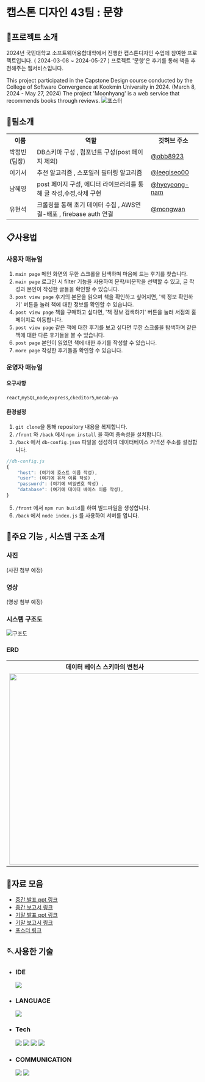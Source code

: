 # 캡스톤 디자인 43팀 : 문향
## 👋프로젝트 소개
2024년 국민대학교 소프트웨어융합대학에서 진행한 캡스톤디자인 수업에 참여한 프로젝트입니다. ( 2024-03-08 ~ 2024-05-27 )
프로젝트 '문향'은 후기를 통해 책을 추천해주는 웹서비스입니다.

This project participated in the Capstone Design course conducted by the College of Software Convergence at Kookmin University in 2024. (March 8, 2024 - May 27, 2024)
The project 'Moonhyang' is a web service that recommends books through reviews.
![포스터](https://github.com/kookmin-sw/capstone-2024-43/assets/85778340/a41b83c4-87e4-40e2-85f5-90e1bd853077)
## 👯팀소개
<table>
  <tr>
    <th>이름</th>
    <th>역할</th>
    <th>깃허브 주소</th>
  </tr>
  <tr>
    <td>박정빈(팀장)</td>
    <td>DB스키마 구성 , 컴포넌트 구성(post 페이지 제외)</td>
    <td><a href="https://github.com/obb8923">@obb8923</a></td>
  </tr>
  <tr>
    <td>이기서</td>
    <td>추천 알고리즘 , 스포일러 필터링 알고리즘</td>
    <td><a href="https://github.com/leegiseo00">@leegiseo00</a></td>
  </tr>
  <tr>
    <td>남혜영</td>
    <td>post 페이지 구성, 에디터 라이브러리를 통해 글 작성,수정,삭제 구현</td>
    <td><a href="https://github.com/hyeyeong-nam">@hyeyeong-nam</a></td>
  </tr>
  <tr>
    <td>유현석</td>
    <td>크롤링을 통해 초기 데이터 수집 , AWS연결-배포 , firebase auth 연결 </td>
    <td><a href="https://github.com/mongwan">@mongwan</a></td>
  </tr>
</table>

## 📋사용법 
### 사용자 매뉴얼
1. `main page` 메인 화면의 무한 스크롤을 탐색하며 마음에 드는 후기를 찾습니다.
2. `main page` 로그인 시 filter 기능을 사용하여 문학/비문학을 선택할 수 있고, 글 작성과 본인이 작성한 글들을 확인할 수 있습니다.
3. `post view page` 후기의 본문을 읽으며 책을 확인하고 싶어지면, '책 정보 확인하기' 버튼을 눌러 책에 대한 정보를 확인할 수 있습니다.
4. `post view page` 책을 구매하고 싶다면, '책 정보 검색하기' 버튼을 눌러 서점의 홈페이지로 이동합니다.
5. `post view page` 같은 책에 대한 후기를 보고 싶다면 무한 스크롤을 탐색하며 같은 책에 대한 다른 후기들을 볼 수 있습니다.
6. `post page` 본인이 읽었던 책에 대한 후기를 작성할 수 있습니다. 
7. `more page` 작성한 후기들을 확인할 수 있습니다.
### 운영자 매뉴얼
#### 요구사항
`react`,`mySQL`,`node`,`express`,`ckeditor5`,`mecab-ya`
####  환경설정
  1. `git clone`을 통해 repository 내용을 복제합니다.
  2. `/front` 와 `/back`  에서 `npm install` 을 하여 종속성을 설치합니다.
  3. `/back` 에서 `db-config.json` 파일을 생성하여 데이터베이스 커넥션 주소를 설정합니다.
```js
//db-config.js
{
    "host": (여기에 호스트 이름 작성),
    "user": (여기에 유저 이름 작성) ,
    "password": (여기에 비밀번호 작성) ,
    "database": (여기에 데이터 베이스 이름 작성),
}
``` 
  5. `/front` 에서 `npm run build`를 하여 빌드파일을 생성합니다.
  6. `/back` 에서 `node index.js` 를 사용하여 서버를 엽니다.

## 📢주요 기능 , 시스템 구조 소개
### 사진
(사진 첨부 예정)
### 영상
(영상 첨부 예정)
### 시스템 구조도
![구조도](https://github.com/kookmin-sw/capstone-2024-43/assets/59199893/e4180832-a12b-4060-873c-8f731a828626)

### ERD
<table>
<tr>
  <th>데이터 베이스 스키마의 변천사</th>
  <th>데이터 베이스 최종</th>
</tr>
<tr>
  <td>
    <img src="https://github.com/kookmin-sw/capstone-2024-43/assets/59199893/368b2b4a-eb1e-4059-b1c5-f35d0df64e87" width=500></img>
  </td>
  <td>
    <img src="https://github.com/kookmin-sw/capstone-2024-43/assets/59199893/12435914-8d28-4112-9d73-a613c3d5ef14" width=500></img>
  </td>
</tr>
</table>

## 📂자료 모음
+ [중간 발표 ppt 링크](https://docs.google.com/presentation/d/1ic5l_8z1M0HQEwmwFP-ypbiUW4xSqV5K/edit?usp=sharing&ouid=105885965673341678510&rtpof=true&sd=true)
+ [중간 보고서 링크](https://drive.google.com/file/d/1l0D16GhmAhauXRc-k0WA7jpPQSjQLIb-/view?usp=sharing)
+ [기말 발표 ppt 링크]()
+ [기말 보고서 링크](https://drive.google.com/file/d/1W1lsjPazmIRATs0N1Vv_Xoay_yFxtVjt/view?usp=sharing)
+ [포스터 링크](https://drive.google.com/file/d/1H5UpHAELGMGlb4UcnMhP-kMgnYlS9RY3/view?usp=drivesdk)


## 🪡사용한 기술

* ### IDE
  <img src="https://img.shields.io/badge/vscode-007ACC?style=for-the-badge&logo=visualstudiocode&logoColor=white">

* ### LANGUAGE
    <img src="https://img.shields.io/badge/javascript-F7DF1E?style=for-the-badge&logo=javascript&logoColor=white">

* ### Tech
  <img src="https://img.shields.io/badge/react-61DAFB?style=for-the-badge&logo=react&logoColor=white">
    <img src="https://img.shields.io/badge/node.js-339933?style=for-the-badge&logo=node.js&logoColor=white">
    <img src="https://img.shields.io/badge/express-000000?style=for-the-badge&logo=express&logoColor=white">
  <img src="https://img.shields.io/badge/mySQL-4479A1?style=for-the-badge&logo=mySQL&logoColor=white">
* ### COMMUNICATION
  <img src="https://img.shields.io/badge/github-181717?style=for-the-badge&logo=github&logoColor=white">
  <img src="https://img.shields.io/badge/git-F05032?style=for-the-badge&logo=git&logoColor=white">
